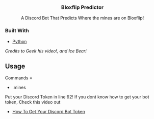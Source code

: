 

<!-- PROJECT SHIELDS -->
<!--
*** I'm using markdown "reference style" links for readability.
*** Reference links are enclosed in brackets [ ] instead of parentheses ( ).
*** See the bottom of this document for the declaration of the reference variables
*** for contributors-url, forks-url, etc. This is an optional, concise syntax you may use.
*** https://www.markdownguide.org/basic-syntax/#reference-style-links
-->



<!-- PROJECT LOGO -->

  <h3 align="center">Bloxflip Predictor</h3>

  <p align="center">
   A Discord Bot That Predicts Where the mines are on Bloxflip!
  </p>
</div>


### Built With

* [Python](https://python.org/)
 
 *Credits to Geek his video!, and Ice Bear!*

<!-- USAGE EXAMPLES -->
## Usage

Commands =

* .mines

Put your Discord Token in line 92!
If you dont know how to get your bot token, Check this video out

* [How To Get Your Discord Bot Token](https://www.youtube.com/watch?v=aI4OmIbkJH8)


